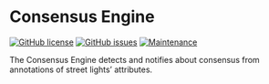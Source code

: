 Consensus Engine
================

[![GitHub license](https://img.shields.io/badge/license-Apache%202-blue.svg)](https://raw.githubusercontent.com/nandana/ld-sniffer/master/LICENSE)
[![GitHub issues](https://img.shields.io/github/issues/liveldp/consensus.svg)](https://github.com/liveldp/consensus/issues)
[![Maintenance](https://img.shields.io/maintenance/yes/2016.svg?maxAge=2592000?style=plastic)](https://twitter.com/kudhmud)

The Consensus Engine detects and notifies about consensus from annotations of street lights’ attributes.
